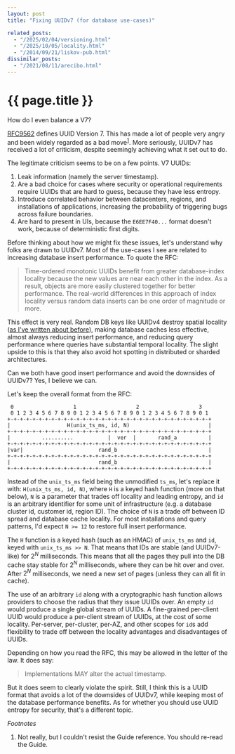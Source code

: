 ```yaml
---
layout: post
title: "Fixing UUIDv7 (for database use-cases)"

related_posts:
  - "/2025/02/04/versioning.html"
  - "/2025/10/05/locality.html"
  - "/2014/09/21/liskov-pub.html"
dissimilar_posts:
  - "/2021/08/11/arecibo.html"
---
```

{{ page.title }}
================

<script>
  MathJax = {
    tex: {inlineMath: [['$', '$'], ['\\(', '\\)']]}
  };
</script>
<script id="MathJax-script" async src="https://cdn.jsdelivr.net/npm/mathjax@3/es5/tex-mml-chtml.js"></script>

<p class="meta">How do I even balance a V7?</p>

[RFC9562](https://datatracker.ietf.org/doc/rfc9562/) defines UUID Version 7. This has made a lot of people very angry and been widely regarded as a bad move<sup>[1](#foot1)</sup>. More seriously, UUIDv7 has received a lot of criticism, despite seemingly achieving what it set out to do.

The legitimate criticism seems to be on a few points. V7 UUIDs:

 1. Leak information (namely the server timestamp).
 2. Are a bad choice for cases where security or operational requirements require UUIDs that are hard to guess, because they have less entropy.
 3. Introduce correlated behavior between datacenters, regions, and installations of applications, increasing the probability of triggering bugs across failure boundaries.
 4. Are hard to present in UIs, because the `E6EE7F40...` format doesn't work, because of deterministic first digits.

Before thinking about how we might fix these issues, let's understand why folks are drawn to UUIDv7. Most of the use-cases I see are related to increasing database insert performance. To quote the RFC:

> Time-ordered monotonic UUIDs benefit from greater database-index locality because the new values are near each other in the index.  As a result, objects are more easily clustered together for better performance.  The real-world differences in this approach of index locality versus random data inserts can be one order of magnitude or more.

This effect is very real. Random DB keys like UUIDv4 destroy spatial locality ([as I've written about before](https://brooker.co.za/blog/2025/10/05/locality.html)), making database caches less effective, almost always reducing insert performance, and reducing query performance where queries have substantial temporal locality. The slight upside to this is that they also avoid hot spotting in distributed or sharded architectures.

Can we both have good insert performance and avoid the downsides of UUIDv7? Yes, I believe we can.

Let's keep the overall format from the RFC:

     0                   1                   2                   3
     0 1 2 3 4 5 6 7 8 9 0 1 2 3 4 5 6 7 8 9 0 1 2 3 4 5 6 7 8 9 0 1
    +-+-+-+-+-+-+-+-+-+-+-+-+-+-+-+-+-+-+-+-+-+-+-+-+-+-+-+-+-+-+-+-+
    |                  H(unix_ts_ms, id, N)                         |
    +-+-+-+-+-+-+-+-+-+-+-+-+-+-+-+-+-+-+-+-+-+-+-+-+-+-+-+-+-+-+-+-+
    |          ..........           |  ver  |       rand_a          |
    +-+-+-+-+-+-+-+-+-+-+-+-+-+-+-+-+-+-+-+-+-+-+-+-+-+-+-+-+-+-+-+-+
    |var|                        rand_b                             |
    +-+-+-+-+-+-+-+-+-+-+-+-+-+-+-+-+-+-+-+-+-+-+-+-+-+-+-+-+-+-+-+-+
    |                            rand_b                             |
    +-+-+-+-+-+-+-+-+-+-+-+-+-+-+-+-+-+-+-+-+-+-+-+-+-+-+-+-+-+-+-+-+


Instead of the `unix_ts_ms` field being the unmodified `ts_ms`, let's replace it with: `H(unix_ts_ms, id, N)`, where `H` is a keyed hash function (more on that below), `N` is a parameter that trades off locality and leading entropy, and `id` is an arbitrary identifier for some unit of infrastructure (e.g. a database cluster id, customer id, region ID). The choice of `N` is a trade off between ID spread and database cache locality. For most installations and query patterns, I'd expect `N >= 12` to restore full insert performance.

The `H` function is a keyed hash (such as an HMAC) of `unix_ts_ms` and `id`, keyed with `unix_ts_ms >> N`. That means that IDs are stable (and UUIDv7-like) for $2^N$ milliseconds. This means that all the pages they pull into the DB cache stay stable for $2^N$ milliseconds, where they can be hit over and over. After $2^N$ milliseconds, we need a new set of pages (unless they can all fit in cache).

The use of an arbitrary `id` along with a cryptographic hash function allows providers to choose the radius that they issue UUIDs over. An empty `id` would produce a single global stream of UUIDs. A fine-grained per-client UUID would produce a per-client stream of UUIDs, at the cost of some locality. Per-server, per-cluster, per-AZ, and other scopes for `id`s add flexibility to trade off between the locality advantages and disadvantages of UUIDs.

Depending on how you read the RFC, this may be allowed in the letter of the law. It does say:

> Implementations MAY alter the actual timestamp.

But it does seem to clearly violate the spirit. Still, I think this is a UUID format that avoids a lot of the downsides of UUIDv7, while keeping most of the database performance benefits. As for whether you should use UUID entropy for security, that's a different topic.



*Footnotes*

1. <a name="foot1"></a> Not really, but I couldn't resist the Guide reference. You should re-read the Guide.
